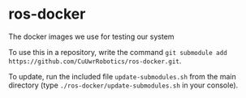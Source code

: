 # ros-docker
The docker images we use for testing our system

To use this in a repository, write the command `git submodule add https://github.com/CuUwrRobotics/ros-docker.git`.

To update, run the included file `update-submodules.sh` from the main directory (type `./ros-docker/update-submodules.sh` in your console).
